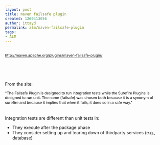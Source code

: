 ```yaml
---
layout: post
title: maven failsafe plugin
created: 1269413056
author: ittayd
permalink: alm/maven-failsafe-plugin
tags:
- ALM
---
```

<p><span class="Apple-style-span" style="color: rgb(0, 0, 0); font-family: Verdana, Helvetica, Arial, sans-serif; line-height: normal; font-size: 13px; ">
<p style="line-height: 1.3em; font-size: 12px; color: rgb(0, 0, 0); "><font class="Apple-style-span" color="#666666" face="Tahoma, Verdana, Arial, Helvetica, sans-serif" size="4"><span class="Apple-style-span" style="font-size: 14px; line-height: 21px;"><font class="Apple-style-span" color="#000000" face="Verdana, Helvetica, Arial, sans-serif" size="3"><span class="Apple-style-span" style="font-size: 12px; line-height: 15px;"><br />
</span></font></span></font><span class="Apple-style-span" style="line-height: 19px; font-size: 12px; "><a href="http://maven.apache.org/plugins/maven-failsafe-plugin/">http://maven.apache.org/plugins/maven-failsafe-plugin/</a></span></p>
</span></p>
<p>&nbsp;</p>
<p>&nbsp;</p>
<p>From the site:</p>
<p><span class="Apple-style-span" style="line-height: 19px; font-size: 12px; "><span class="Apple-style-span" style="margin-top: 0px; margin-right: 0px; margin-bottom: 0px; margin-left: 0px; padding-top: 0px; padding-right: 0px; padding-bottom: 0px; padding-left: 0px; color: rgb(0, 0, 0); font-family: Verdana, Helvetica, Arial, sans-serif; line-height: normal; font-size: 13px; ">
<p style="margin-top: 0px; margin-right: 0px; margin-bottom: 0px; margin-left: 0px; padding-top: 0px; padding-right: 0px; padding-bottom: 0px; padding-left: 0px; font-size: 12px; font-weight: normal; line-height: 1.3em; color: rgb(0, 0, 0); ">&quot;The Failsafe Plugin is designed to run integration tests while the Surefire Plugins is designed to run unit. The name (failsafe) was chosen both because it is a synonym of surefire and because it implies that when it fails, it does so in a safe way.&quot;</p>
<div>&nbsp;</div>
<div>&nbsp;</div>
<div>Integration tests are different than unit tests in:</div>
<ul>
    <li>They execute after the package phase</li>
    <li>They consider setting up and tearing down of thirdparty services (e.g., database)</li>
</ul>
</span></span></p>
